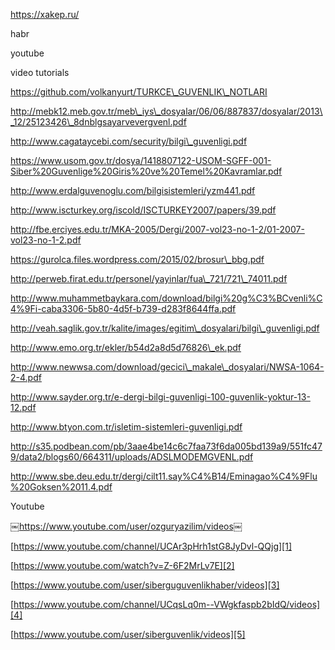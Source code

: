 
https://xakep.ru/

habr

youtube

video tutorials


https://github.com/volkanyurt/TURKCE\_GUVENLIK\_NOTLARI

http://mebk12.meb.gov.tr/meb\_iys\_dosyalar/06/06/887837/dosyalar/2013\_12/25123426\_8dnblgsayarvevergvenl.pdf


http://www.cagataycebi.com/security/bilgi\_guvenligi.pdf


https://www.usom.gov.tr/dosya/1418807122-USOM-SGFF-001-Siber%20Guvenlige%20Giris%20ve%20Temel%20Kavramlar.pdf


http://www.erdalguvenoglu.com/bilgisistemleri/yzm441.pdf


http://www.iscturkey.org/iscold/ISCTURKEY2007/papers/39.pdf


http://fbe.erciyes.edu.tr/MKA-2005/Dergi/2007-vol23-no-1-2/01-2007-vol23-no-1-2.pdf


https://gurolca.files.wordpress.com/2015/02/brosur\_bbg.pdf


http://perweb.firat.edu.tr/personel/yayinlar/fua\_721/721\_74011.pdf


http://www.muhammetbaykara.com/download/bilgi%20g%C3%BCvenli%C4%9Fi-caba3306-5b80-4d5f-b739-d283f8644ffa.pdf

http://veah.saglik.gov.tr/kalite/images/egitim\_dosyalari/bilgi\_guvenligi.pdf

http://www.emo.org.tr/ekler/b54d2a8d5d76826\_ek.pdf

http://www.newwsa.com/download/gecici\_makale\_dosyalari/NWSA-1064-2-4.pdf

http://www.sayder.org.tr/e-dergi-bilgi-guvenligi-100-guvenlik-yoktur-13-12.pdf

http://www.btyon.com.tr/isletim-sistemleri-guvenligi.pdf

http://s35.podbean.com/pb/3aae4be14c6c7faa73f6da005bd139a9/551fc479/data2/blogs60/664311/uploads/ADSLMODEMGVENL.pdf

http://www.sbe.deu.edu.tr/dergi/cilt11.say%C4%B14/Eminagao%C4%9Flu%20Goksen%2011.4.pdf


Youtube 

￼https://www.youtube.com/user/ozguryazilim/videos￼

[https://www.youtube.com/channel/UCAr3pHrh1stG8JyDvl-QQjg][1]

[https://www.youtube.com/watch?v=Z-6F2MrLv7E][2]

[https://www.youtube.com/user/siberguguvenlikhaber/videos][3]

[https://www.youtube.com/channel/UCqsLq0m--VWgkfaspb2bIdQ/videos][4]

[https://www.youtube.com/user/siberguvenlik/videos][5]

[1]:	https://www.youtube.com/channel/UCAr3pHrh1stG8JyDvl-QQjg
[2]:	https://www.youtube.com/watch?v=Z-6F2MrLv7E
[3]:	https://www.youtube.com/user/siberguguvenlikhaber/videos
[4]:	https://www.youtube.com/channel/UCqsLq0m--VWgkfaspb2bIdQ/videos
[5]:	https://www.youtube.com/user/siberguvenlik/videos